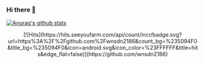 ### Hi there 👋
 [![Anurag's github stats](https://github-readme-stats.vercel.app/api?username=wnsdn2186)](https://github.com/anuraghazra/github-readme-stats)
 
<div align="center">
[![Hits](https://hits.seeyoufarm.com/api/count/incr/badge.svg?url=https%3A%2F%2Fgithub.com%2Fwnsdn2186&count_bg=%235094F0&title_bg=%235094F0&icon=android.svg&icon_color=%23FFFFFF&title=hits&edge_flat=false)](https://github.com/wnsdn2186)
 </div>
